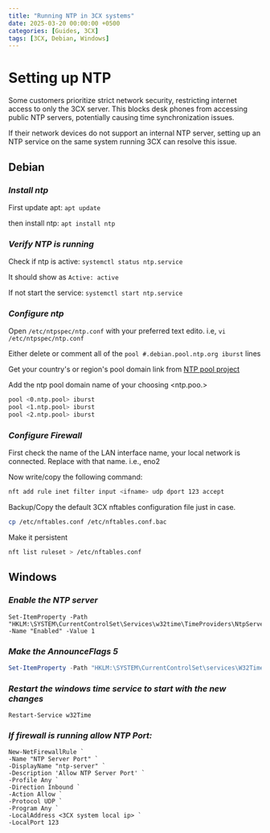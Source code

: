 ```yaml
---
title: "Running NTP in 3CX systems"
date: 2025-03-20 00:00:00 +0500
categories: [Guides, 3CX]
tags: [3CX, Debian, Windows]
---
```


# **Setting up NTP** 
<!-- A man onces said, be humble and you will go further.
Mna's was ignorant though. So I don't know what to think about such advices. -->

Some customers prioritize strict network security, restricting internet access to only the 3CX server. This blocks desk phones from accessing public NTP servers, potentially causing time synchronization issues.

If their network devices do not support an internal NTP server, setting up an NTP service on the same system running 3CX can resolve this issue.

## **Debian**

### *Install ntp*

First update apt: `apt update`

then install ntp: `apt install ntp`

### *Verify NTP is running*

Check if ntp is active: `systemctl status ntp.service`

It should show as `Active: active`

If not start the service: `systemctl start ntp.service`

### *Configure ntp*

Open `/etc/ntpspec/ntp.conf` with your preferred text edito. i.e, `vi /etc/ntpspec/ntp.conf`

Either delete or comment all of the `pool #.debian.pool.ntp.org iburst`  lines

Get your country's or region's pool domain link from [NTP pool project](https://www.ntppool.org/en)

Add the ntp pool domain name of your choosing <ntp.poo.>

```sh
pool <0.ntp.pool> iburst
pool <1.ntp.pool> iburst
pool <2.ntp.pool> iburst
```

### *Configure Firewall*

First check the name of the LAN interface name, your local network is connected. Replace <ifname> with that name. i.e., eno2

Now write/copy the following command:
```sh
nft add rule inet filter input <ifname> udp dport 123 accept
```

Backup/Copy the default 3CX nftables configuration file just in case.
```sh
cp /etc/nftables.conf /etc/nftables.conf.bac
```
Make it persistent
```sh
nft list ruleset > /etc/nftables.conf
```

## **Windows**

### *Enable the NTP server*

```shell
Set-ItemProperty -Path "HKLM:\SYSTEM\CurrentControlSet\Services\w32time\TimeProviders\NtpServer" -Name "Enabled" -Value 1
```

### *Make the AnnounceFlags 5*

```powershell
Set-ItemProperty -Path "HKLM:\SYSTEM\CurrentControlSet\services\W32Time\Config" -Name "AnnounceFlags" -Value 5
```

### *Restart the windows time service to start with the new changes*

```pwsh
Restart-Service w32Time
```

### *If firewall is running allow NTP Port:*

```pwsh
New-NetFirewallRule `
-Name "NTP Server Port" `
-DisplayName "ntp-server" `
-Description 'Allow NTP Server Port' `
-Profile Any `
-Direction Inbound `
-Action Allow `
-Protocol UDP `
-Program Any `
-LocalAddress <3CX system local ip> `
-LocalPort 123
```
